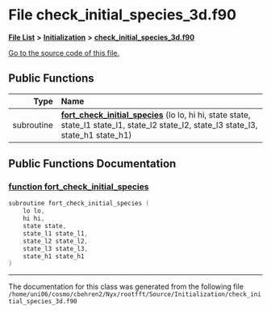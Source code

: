 
# File check\_initial\_species\_3d.f90


[**File List**](files.md) **>** [**Initialization**](dir_71a4420ed1f8982e7234eb6a0b7e6d5d.md) **>** [**check\_initial\_species\_3d.f90**](check__initial__species__3d_8f90.md)

[Go to the source code of this file.](check__initial__species__3d_8f90_source.md)


















## Public Functions

| Type | Name |
| ---: | :--- |
|  subroutine | [**fort\_check\_initial\_species**](check__initial__species__3d_8f90.md#function-fort-check-initial-species) (lo lo, hi hi, state state, state\_l1 state\_l1, state\_l2 state\_l2, state\_l3 state\_l3, state\_h1 state\_h1) <br> |








## Public Functions Documentation


### <a href="#function-fort-check-initial-species" id="function-fort-check-initial-species">function fort\_check\_initial\_species </a>


```cpp
subroutine fort_check_initial_species (
    lo lo,
    hi hi,
    state state,
    state_l1 state_l1,
    state_l2 state_l2,
    state_l3 state_l3,
    state_h1 state_h1
) 
```



------------------------------
The documentation for this class was generated from the following file `/home/uni06/cosmo/cbehren2/Nyx/rootfft/Source/Initialization/check_initial_species_3d.f90`
